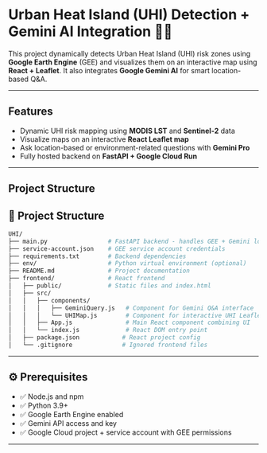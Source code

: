 # Urban Heat Island (UHI) Detection + Gemini AI Integration 🌳🤖

This project dynamically detects Urban Heat Island (UHI) risk zones using **Google Earth Engine** (GEE) and visualizes them on an interactive map using **React + Leaflet**. It also integrates **Google Gemini AI** for smart location-based Q&A.

---

## Features

-  Dynamic UHI risk mapping using **MODIS LST** and **Sentinel-2** data
-  Visualize maps on an interactive **React Leaflet map**
-  Ask location-based or environment-related questions with **Gemini Pro**
- Fully hosted backend on **FastAPI + Google Cloud Run**

---

## Project Structure
## 🧱 Project Structure

```bash
UHI/
├── main.py                 # FastAPI backend - handles GEE + Gemini logic
├── service-account.json    # GEE service account credentials
├── requirements.txt        # Backend dependencies
├── env/                    # Python virtual environment (optional)
├── README.md               # Project documentation
├── frontend/               # React frontend
│   ├── public/             # Static files and index.html
│   ├── src/
│   │   ├── components/
│   │   │   ├── GeminiQuery.js   # Component for Gemini Q&A interface
│   │   │   └── UHIMap.js        # Component for interactive UHI Leaflet map
│   │   ├── App.js               # Main React component combining UI
│   │   └── index.js             # React DOM entry point
│   ├── package.json            # React project config
│   └── .gitignore              # Ignored frontend files
```

---

## ⚙️ Prerequisites

- ✅ Node.js and npm
- ✅ Python 3.9+
- ✅ Google Earth Engine enabled
- ✅ Gemini API access and key
- ✅ Google Cloud project + service account with GEE permissions

---

